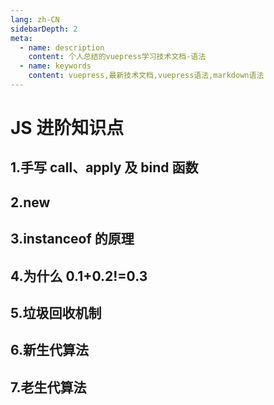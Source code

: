 ```yaml
---
lang: zh-CN
sidebarDepth: 2
meta:
  - name: description
    content: 个人总结的vuepress学习技术文档-语法
  - name: keywords
    content: vuepress,最新技术文档,vuepress语法,markdown语法
---
```


# JS 进阶知识点

## 1.手写 call、apply 及 bind 函数

## 2.new

## 3.instanceof 的原理

## 4.为什么 0.1+0.2!=0.3

## 5.垃圾回收机制

## 6.新生代算法

## 7.老生代算法
